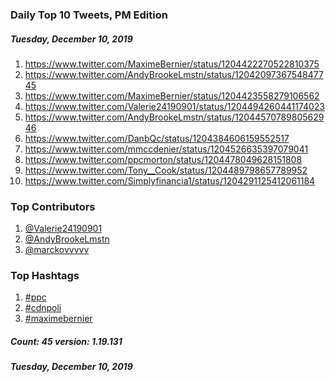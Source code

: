 ### Daily Top 10 Tweets, PM Edition
##### Tuesday, December 10, 2019
 1) https://www.twitter.com/MaximeBernier/status/1204422270522810375
 2) https://www.twitter.com/AndyBrookeLmstn/status/1204209736754847745
 3) https://www.twitter.com/MaximeBernier/status/1204423558279106562
 4) https://www.twitter.com/Valerie24190901/status/1204494260441174023
 5) https://www.twitter.com/AndyBrookeLmstn/status/1204457078980562946
 6) https://www.twitter.com/DanbQc/status/1204384606159552517
 7) https://www.twitter.com/mmccdenier/status/1204526635397079041
 8) https://www.twitter.com/ppcmorton/status/1204478049628151808
 9) https://www.twitter.com/Tony__Cook/status/1204489798657789952
10) https://www.twitter.com/Simplyfinancia1/status/1204291125412061184

### Top Contributors
  1) [@Valerie24190901](https://www.twitter.com/Valerie24190901)
  2) [@AndyBrookeLmstn](https://www.twitter.com/AndyBrookeLmstn)
  3) [@marckovvvvv](https://www.twitter.com/marckovvvvv)


### Top Hashtags

  1) [#ppc](https://www.twitter.com/hashtag/ppc)
  2) [#cdnpoli](https://www.twitter.com/hashtag/cdnpoli)
  3) [#maximebernier](https://www.twitter.com/hashtag/maximebernier)

##### Count: 45	version: 1.19.131
##### Tuesday, December 10, 2019

